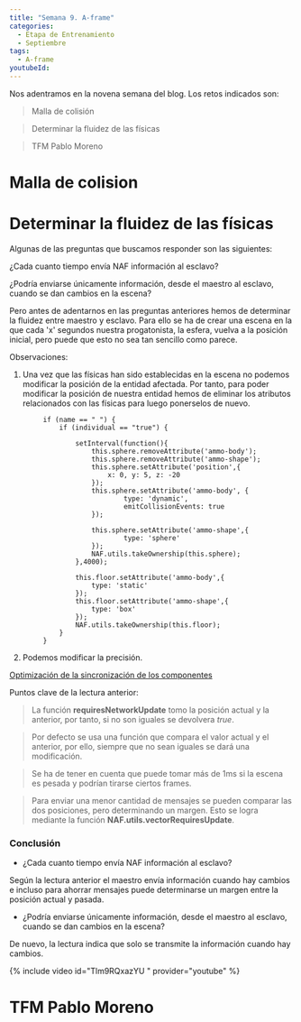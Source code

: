```yaml
---
title: "Semana 9. A-frame"
categories:
  - Etapa de Entrenamiento
  - Septiembre
tags:
  - A-frame
youtubeId: 
---
```



Nos adentramos en la novena semana del blog. Los retos indicados son:

> Malla de colisión

> Determinar la fluidez de las físicas

> TFM Pablo Moreno


# Malla de colision

# Determinar la fluidez de las físicas

Algunas de las preguntas que buscamos responder son las siguientes:

¿Cada cuanto tiempo envía NAF información al esclavo?

¿Podría enviarse únicamente información, desde el maestro al esclavo, cuando se dan cambios en la escena?

Pero antes de adentarnos en las preguntas anteriores hemos de determinar la fluidez entre maestro y esclavo. Para ello se ha de crear una escena en la que cada 'x' segundos nuestra progatonista, la esfera, vuelva a la posición inicial, pero puede que esto no sea tan sencillo como parece.

Observaciones:

1. Una vez que las físicas han sido establecidas en la escena no podemos modificar la posición de la entidad afectada. Por tanto, para poder modificar la posición de nuestra entidad hemos de eliminar los atributos relacionados con las físicas para luego ponerselos de nuevo. 

            if (name == " ") {
                if (individual == "true") {
                    
                    setInterval(function(){
                        this.sphere.removeAttribute('ammo-body');
                        this.sphere.removeAttribute('ammo-shape');
                        this.sphere.setAttribute('position',{
                            x: 0, y: 5, z: -20
                        });
                        this.sphere.setAttribute('ammo-body', {
                                type: 'dynamic',
                                emitCollisionEvents: true
                        });

                        this.sphere.setAttribute('ammo-shape',{
                                type: 'sphere'
                        });
                        NAF.utils.takeOwnership(this.sphere);
                    },4000);

                    this.floor.setAttribute('ammo-body',{
                        type: 'static'
                    });
                    this.floor.setAttribute('ammo-shape',{
                        type: 'box'
                    });
                    NAF.utils.takeOwnership(this.floor);
                }
            }
2. Podemos modificar la precisión. 

[Optimización de la sincronización de los componentes ](https://github.com/networked-aframe/networked-aframe#syncing-components-optimization)

Puntos clave de la lectura anterior: 

> La función **requiresNetworkUpdate** tomo la posición actual y la anterior, por tanto, si no son iguales se devolvera *true*. 

> Por defecto se usa una función que compara el valor actual y el anterior, por ello, siempre que no sean iguales se dará una modificación. 

> Se ha de tener en cuenta que puede tomar más de 1ms si la escena es pesada y podrían tirarse ciertos frames. 

> Para enviar una menor cantidad de mensajes se pueden comparar las dos posiciones, pero determinando un margen. Esto se logra mediante la función **NAF.utils.vectorRequiresUpdate**.

### Conclusión 

* ¿Cada cuanto tiempo envía NAF información al esclavo? 

Según la lectura anterior el maestro envía información cuando hay cambios e incluso para ahorrar mensajes puede determinarse un margen entre la posición actual y pasada.

* ¿Podría enviarse únicamente información, desde el maestro al esclavo, cuando se dan cambios en la escena?

De nuevo, la lectura indica que solo se transmite la información cuando hay cambios. 

{% include video id="Tlm9RQxazYU " provider="youtube" %}




# TFM Pablo Moreno

